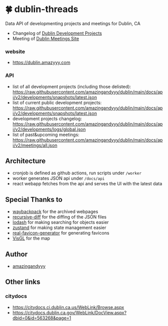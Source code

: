 # 🍀 dublin-threads

Data API of developmenting projects and meetings for Dublin, CA

- Changelog of [Dublin Development Projects](https://dublin-development.icitywork.com/)
- Meeting of [Dublin Meetings Site]([https://dublin-development.icitywork.com/](https://dublin.ca.gov/1604/Meetings-Agendas-Minutes-Video-on-Demand))

### website

- https://dublin.amazyyy.com

### API

- list of all development projects (including those delisted): https://raw.githubusercontent.com/amazingandyyy/dublin/main/docs/api/v2/developments/snapshots/latest.json
- list of current public development projects: https://raw.githubusercontent.com/amazingandyyy/dublin/main/docs/api/v2/developments/snapshots/latest.json
- development projects changelog: https://raw.githubusercontent.com/amazingandyyy/dublin/main/docs/api/v2/developments/logs/global.json
- list of past&upcoming meetings: https://raw.githubusercontent.com/amazingandyyy/dublin/main/docs/api/v2/meetings/all.json

## Architecture

- cronjob is defined as github actions, run scripts under `/worker`
- worker generates JSON api under `/docs/api`
- react webapp fetches from the api and serves the UI with the latest data

## Special Thanks to

- [waybackpack](https://github.com/jsvine/waybackpack) for the archived webpages
- [recursive-diff](https://www.npmjs.com/package/recursive-diff) for the diffing of the JSON files
- [lodash](https://lodash.com/) for making searching for objects easier
- [zustand](https://github.com/pmndrs/zustand) for making state management easier
- [real-favicon-generator](https://realfavicongenerator.net/favicon_result) for generating favicons
- [VisGL](https://visgl.github.io/react-map-gl/docs/get-started) for the map

## Author

- [amazingandyyy](github.com/amazingandyyy)

## Other links

### citydocs

- https://citydocs.ci.dublin.ca.us/WebLink/Browse.aspx
- https://citydocs.dublin.ca.gov/WebLink/DocView.aspx?dbid=0&id=563268&page=1

